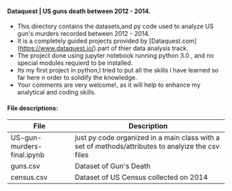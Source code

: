 #### Dataquest | US guns death between 2012 - 2014.
* This directory contains the datasets,and py code used to analyze US gun's murders recorded between 2012 - 2014.
* It is a completely guided projects provided by [Dataquest.com] (https://www.dataquest.io/).part of thier data analysis track.
* The project done using jupyter notebook running python 3.0 , and no special modules requierd to be installed.
* Its my first project in python,I tried to put all the skills i have learned so far here n order to solidify the knowledge.
* Your comments are very welcome!, as it will help to enhance my analytical and coding skills.

#### File descriptions:

 File                           | Description   |
| ------------------------------| ------------- |
| US-gun-murders-final.ipynb    | just py code organized in a main class with a set of methods/attributes to analyize the csv files|
| guns.csv                      | Dataset of Gun's Death|
| census.csv                    | Dataset of US Census collected on 2014|
